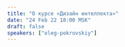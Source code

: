 ```yaml
---
title: "О курсе «Дизайн интеллекта»"
date: "24 Feb 22 18:00 MSK"
draft: false
speakers: ["oleg-pokrovskiy"]
---
```

